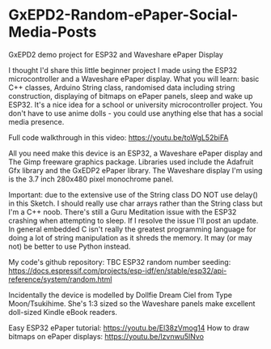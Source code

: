 # GxEPD2-Random-ePaper-Social-Media-Posts
 GxEPD2 demo project for ESP32 and Waveshare ePaper Display
 
 I thought I'd share this little beginner project I made using the ESP32 microcontroller and a Waveshare ePaper display. What you will learn: basic C++ classes, Arduino String class, randomised data including string construction, displaying of bitmaps on ePaper panels, sleep and wake up ESP32. It's a nice idea for a school or university microcontroller project. You don't have to use anime dolls - you could use anything else that has a social media presence.

Full code walkthrough in this video: https://youtu.be/toWgL52biFA

All you need make this device is an ESP32, a Waveshare ePaper display and The Gimp freeware graphics package. Libraries used include the Adafruit Gfx library and the GxEDP2 ePaper library. The Waveshare display I'm using is the 3.7 inch 280x480 pixel monochrome panel.

Important: due to the extensive use of the String class DO NOT use delay() in this Sketch. I should really use char arrays rather than the String class but I'm a C++ noob. There's still a Guru Meditation issue with the ESP32 crashing when attempting to sleep. If I resolve the issue I'll post an update. In general embedded C isn't really the greatest programming language for doing a lot of string manipulation as it shreds the memory. It may (or may not) be better to use Python instead.

My code's github repository: TBC
ESP32 random number seeding: https://docs.espressif.com/projects/esp-idf/en/stable/esp32/api-reference/system/random.html

Incidentally the device is modelled by Dollfie Dream Ciel from Type Moon/Tsukihime. She's 1:3 sized so the Waveshare panels make excellent doll-sized Kindle eBook readers.

Easy ESP32 ePaper tutorial: https://youtu.be/El38zVmog14
How to draw bitmaps on ePaper displays: https://youtu.be/lzvnwu5lNvo
